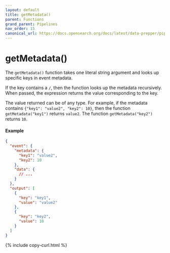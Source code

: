 ```yaml
---
layout: default
title: getMetadata()
parent: Functions
grand_parent: Pipelines
nav_order: 15
canonical_url: https://docs.opensearch.org/docs/latest/data-prepper/pipelines/get-metadata/
---
```


# getMetadata()

The `getMetadata()` function takes one literal string argument and looks up specific keys in event metadata. 

If the key contains a `/`, then the function looks up the metadata recursively. When passed, the expression returns the value corresponding to the key. 

The value returned can be of any type. For example, if the metadata contains `{"key1": "value2", "key2": 10}`, then the function `getMetadata("key1")` returns `value2`. The function `getMetadata("key2")` returns `10`.

#### Example 

```json
{
  "event": {
    "metadata": {
      "key1": "value2",
      "key2": 10
    },
    "data": {
      // ...
    }
  },
  "output": [
    {
      "key": "key1",
      "value": "value2"
    },
    {
      "key": "key2",
      "value": 10
    }
  ]
}
```
{% include copy-curl.html %}
